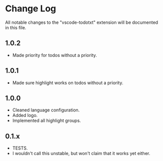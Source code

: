 # Change Log
All notable changes to the "vscode-todotxt" extension will be documented in this file.

## 1.0.2
- Made priority for todos without a priority.

## 1.0.1
- Made sure highlight works on todos without a priority.

## 1.0.0
- Cleaned language configuration.
- Added logo.
- Implemented all highlight groups.

## 0.1.x
- TESTS.
- I wouldn't call this unstable, but won't claim that it works yet either.
